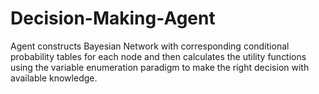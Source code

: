 # Decision-Making-Agent
Agent constructs Bayesian Network with corresponding conditional probability tables for each node and then calculates the utility functions using the variable enumeration paradigm to make the right decision with available knowledge. 
